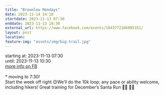 ```yaml
---
title: "Brownlow Mondays"
date: 2023-11-14 14:18
startdate: 2023-11-13 07:30
enddate: 2023-11-13 10:30
external_url: https://www.facebook.com/events/1043772186895351/
layout: post
location: 
feature-img: "assets/img/big-trail.jpg"
---
```


starting at: 2023-11-13 07:30<br>until: 2023-11-13 10:30<br><a href="https://www.facebook.com/events/1043772186895351/">more info on FB</a><br><br>* moving to 7&#58;30! <br>
  Start the week off right 😊We’ll do the 10k loop; any pace or ability welcome, including hikers! Great training for December’s Santa Run 👊🏼 🎅🏼 <br>
  <br>
  
